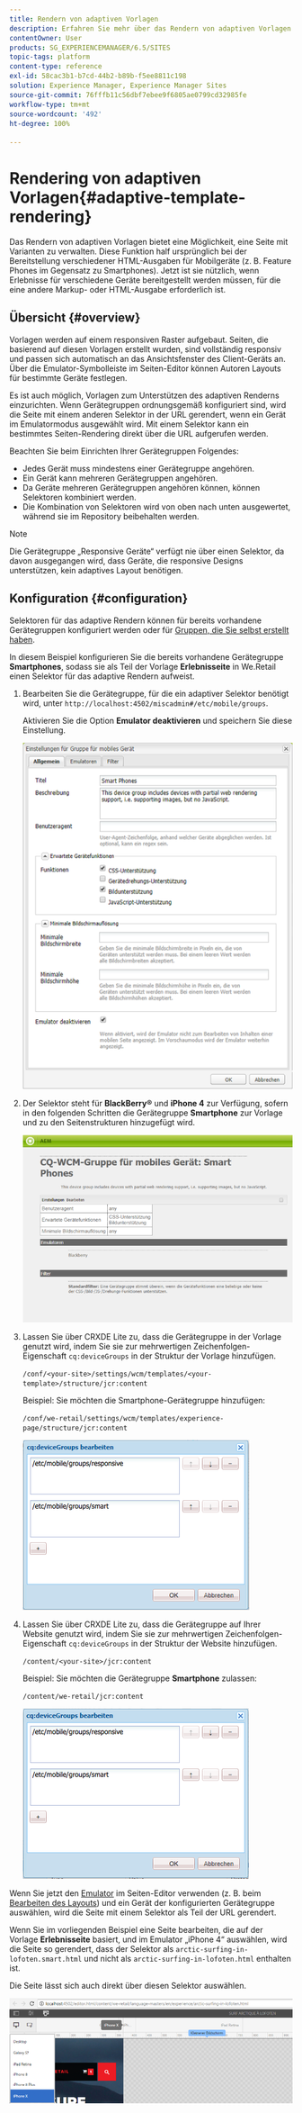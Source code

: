 ```yaml
---
title: Rendern von adaptiven Vorlagen
description: Erfahren Sie mehr über das Rendern von adaptiven Vorlagen in Adobe Experience Manager.
contentOwner: User
products: SG_EXPERIENCEMANAGER/6.5/SITES
topic-tags: platform
content-type: reference
exl-id: 58cac3b1-b7cd-44b2-b89b-f5ee8811c198
solution: Experience Manager, Experience Manager Sites
source-git-commit: 76fffb11c56dbf7ebee9f6805ae0799cd32985fe
workflow-type: tm+mt
source-wordcount: '492'
ht-degree: 100%

---
```


# Rendering von adaptiven Vorlagen{#adaptive-template-rendering}

Das Rendern von adaptiven Vorlagen bietet eine Möglichkeit, eine Seite mit Varianten zu verwalten. Diese Funktion half ursprünglich bei der Bereitstellung verschiedener HTML-Ausgaben für Mobilgeräte (z. B. Feature Phones im Gegensatz zu Smartphones). Jetzt ist sie nützlich, wenn Erlebnisse für verschiedene Geräte bereitgestellt werden müssen, für die eine andere Markup- oder HTML-Ausgabe erforderlich ist.

## Übersicht {#overview}

Vorlagen werden auf einem responsiven Raster aufgebaut. Seiten, die basierend auf diesen Vorlagen erstellt wurden, sind vollständig responsiv und passen sich automatisch an das Ansichtsfenster des Client-Geräts an. Über die Emulator-Symbolleiste im Seiten-Editor können Autoren Layouts für bestimmte Geräte festlegen.

Es ist auch möglich, Vorlagen zum Unterstützen des adaptiven Renderns einzurichten. Wenn Gerätegruppen ordnungsgemäß konfiguriert sind, wird die Seite mit einem anderen Selektor in der URL gerendert, wenn ein Gerät im Emulatormodus ausgewählt wird. Mit einem Selektor kann ein bestimmtes Seiten-Rendering direkt über die URL aufgerufen werden.

Beachten Sie beim Einrichten Ihrer Gerätegruppen Folgendes:

* Jedes Gerät muss mindestens einer Gerätegruppe angehören.
* Ein Gerät kann mehreren Gerätegruppen angehören.
* Da Geräte mehreren Gerätegruppen angehören können, können Selektoren kombiniert werden.
* Die Kombination von Selektoren wird von oben nach unten ausgewertet, während sie im Repository beibehalten werden.

>[!NOTE]
>
>Die Gerätegruppe „Responsive Geräte“ verfügt nie über einen Selektor, da davon ausgegangen wird, dass Geräte, die responsive Designs unterstützen, kein adaptives Layout benötigen.

## Konfiguration {#configuration}

Selektoren für das adaptive Rendern können für bereits vorhandene Gerätegruppen konfiguriert werden oder für [Gruppen, die Sie selbst erstellt haben](/help/sites-developing/mobile.md#device-groups).

In diesem Beispiel konfigurieren Sie die bereits vorhandene Gerätegruppe **Smartphones**, sodass sie als Teil der Vorlage **Erlebnisseite** in We.Retail einen Selektor für das adaptive Rendern aufweist.

1. Bearbeiten Sie die Gerätegruppe, für die ein adaptiver Selektor benötigt wird, unter `http://localhost:4502/miscadmin#/etc/mobile/groups`.

   Aktivieren Sie die Option **Emulator deaktivieren** und speichern Sie diese Einstellung.

   ![chlimage_1-157](assets/chlimage_1-157.png)

1. Der Selektor steht für **BlackBerry®** und **iPhone 4** zur Verfügung, sofern in den folgenden Schritten die Gerätegruppe **Smartphone** zur Vorlage und zu den Seitenstrukturen hinzugefügt wird.

   ![chlimage_1-158](assets/chlimage_1-158.png)

1. Lassen Sie über CRXDE Lite zu, dass die Gerätegruppe in der Vorlage genutzt wird, indem Sie sie zur mehrwertigen Zeichenfolgen-Eigenschaft `cq:deviceGroups` in der Struktur der Vorlage hinzufügen.

   `/conf/<your-site>/settings/wcm/templates/<your-template>/structure/jcr:content`

   Beispiel: Sie möchten die Smartphone-Gerätegruppe hinzufügen:

   `/conf/we-retail/settings/wcm/templates/experience-page/structure/jcr:content`

   ![chlimage_1-159](assets/chlimage_1-159.png)

1. Lassen Sie über CRXDE Lite zu, dass die Gerätegruppe auf Ihrer Website genutzt wird, indem Sie sie zur mehrwertigen Zeichenfolgen-Eigenschaft `cq:deviceGroups` in der Struktur der Website hinzufügen.

   `/content/<your-site>/jcr:content`

   Beispiel: Sie möchten die Gerätegruppe **Smartphone** zulassen:

   `/content/we-retail/jcr:content`

   ![chlimage_1-160](assets/chlimage_1-160.png)

Wenn Sie jetzt den [Emulator](/help/sites-authoring/responsive-layout.md#layout-definitions-device-emulation-and-breakpoints) im Seiten-Editor verwenden (z. B. beim [Bearbeiten des Layouts](/help/sites-authoring/responsive-layout.md)) und ein Gerät der konfigurierten Gerätegruppe auswählen, wird die Seite mit einem Selektor als Teil der URL gerendert.

Wenn Sie im vorliegenden Beispiel eine Seite bearbeiten, die auf der Vorlage **Erlebnisseite** basiert, und im Emulator „iPhone 4“ auswählen, wird die Seite so gerendert, dass der Selektor als `arctic-surfing-in-lofoten.smart.html` und nicht als `arctic-surfing-in-lofoten.html` enthalten ist.

Die Seite lässt sich auch direkt über diesen Selektor auswählen.

![chlimage_1-161](assets/chlimage_1-161.png)
